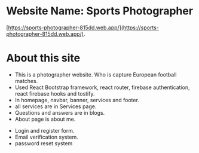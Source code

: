 # Website Name: Sports Photographer

[https://sports-photographer-815dd.web.app/](https://sports-photographer-815dd.web.app/).

# About this site

- This is a photographer website. Who is capture European football matches.
- Used React Bootstrap framework, react router, firebase authentication, react firebase hooks and tostify.
- In homepage, navbar, banner, services and footer.
- all services are in Services page.
- Questions and answers are in blogs.
- About page is about me.

* Login and register form.
* Email verification system.
* password reset system
